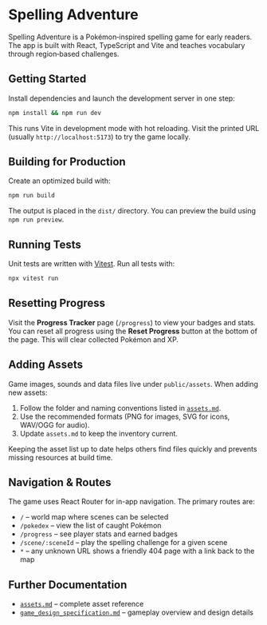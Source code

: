 # Spelling Adventure

Spelling Adventure is a Pokémon‑inspired spelling game for early readers. The app is built with React, TypeScript and Vite and teaches vocabulary through region‑based challenges.

## Getting Started

Install dependencies and launch the development server in one step:

```bash
npm install && npm run dev
```

This runs Vite in development mode with hot reloading. Visit the printed URL (usually `http://localhost:5173`) to try the game locally.

## Building for Production

Create an optimized build with:

```bash
npm run build
```

The output is placed in the `dist/` directory. You can preview the build using `npm run preview`.

## Running Tests

Unit tests are written with [Vitest](https://vitest.dev/). Run all tests with:

```bash
npx vitest run
```

## Resetting Progress

Visit the **Progress Tracker** page (`/progress`) to view your badges and stats.
You can reset all progress using the **Reset Progress** button at the bottom of
the page. This will clear collected Pokémon and XP.

## Adding Assets

Game images, sounds and data files live under `public/assets`. When adding new assets:

1. Follow the folder and naming conventions listed in [`assets.md`](./assets.md).
2. Use the recommended formats (PNG for images, SVG for icons, WAV/OGG for audio).
3. Update `assets.md` to keep the inventory current.

Keeping the asset list up to date helps others find files quickly and prevents missing resources at build time.

## Navigation & Routes

The game uses React Router for in-app navigation. The primary routes are:

- `/` – world map where scenes can be selected
- `/pokedex` – view the list of caught Pokémon
- `/progress` – see player stats and earned badges
- `/scene/:sceneId` – play the spelling challenge for a given scene
- `*` – any unknown URL shows a friendly 404 page with a link back to the map

## Further Documentation

- [`assets.md`](./assets.md) – complete asset reference
- [`game_design_specification.md`](./game_design_specification.md) – gameplay overview and design details
